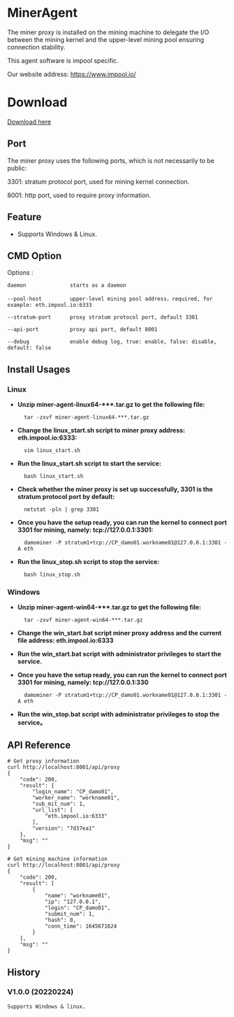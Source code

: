 # MinerAgent

The miner proxy is installed on the mining machine to delegate the I/O between the mining kernel and the upper-level mining pool ensuring connection stability.

This agent software is impool specific.

Our website address: https://www.impool.io/


# Download

[Download here](https://github.com/impoolofficial/ImpoolProxy/releases)

## Port


The miner proxy uses the following ports, which is not necessarily to be public:

3301: stratum protocol port, used for mining kernel connection.

8001: http port, used to require proxy information.


## Feature

* Supports Windows & Linux.


## CMD Option

Options :

    daemon              starts as a daemon

    --pool-host         upper-level mining pool address，required, for example: eth.impool.io:6333

    --stratum-port      proxy stratum protocol port, default 3301

    --api-port          proxy api port, default 8001

    --debug             enable debug log, true: enable, false: disable, default: false


## Install Usages

### Linux

- **Unzip miner-agent-linux64-\*\*\*.tar.gz to get the following file:**
  
        tar -zxvf miner-agent-linux64-***.tar.gz

- **Change the linux_start.sh script to miner proxy address: eth.impool.io:6333:**

        vim linux_start.sh

- **Run the linux_start.sh script to start the service:**

        bash linux_start.sh

- **Check whether the miner proxy is set up successfully, 3301 is the stratum protocol port by default:**

        netstat -pln | grep 3301

- **Once you have the setup ready, you can run the kernel to connect port 3301 for mining, namely: tcp://127.0.0.1:3301:**

        damominer -P stratum1+tcp://CP_damo01.workname01@127.0.0.1:3301 -A eth

- **Run the linux_stop.sh script to stop the service:**

        bash linux_stop.sh


### Windows

- **Unzip miner-agent-win64-\*\*\*.tar.gz to get the following file:**

        tar -zxvf miner-agent-win64-***.tar.gz

- **Change the win_start.bat script miner proxy address and the current file address: eth.impool.io:6333**


- **Run the win_start.bat script with administrator privileges to start the service.**


- **Once you have the setup ready, you can run the kernel to connect port 3301 for mining, namely: tcp://127.0.0.1:330**

        damominer -P stratum1+tcp://CP_damo01.workname01@127.0.0.1:3301 -A eth

- **Run the win_stop.bat script with administrator privileges to stop the service。**



## API Reference

    # Get proxy information
    curl http://localhost:8001/api/proxy
    {
    	"code": 200,
    	"result": {
    		"login_name": "CP_damo01",
    		"worker_name": "workname01",
    		"sub_mit_num": 1,
    		"url_list": [
    			"eth.impool.io:6333"
    		],
    		"version": "7d37ea1"
    	},
    	"msg": ""
    }

    # Get mining machine information
    curl http://localhost:8001/api/proxy
    {
    	"code": 200,
    	"result": [
    		{
    			"name": "workname01",
    			"ip": "127.0.0.1",
    			"login": "CP_damo01",
    			"submit_num": 1,
    			"hash": 0,
    			"conn_time": 1645671624
    		}
    	],
    	"msg": ""
    }


## History

### V1.0.0 (20220224)

    Supports Windows & linux.

